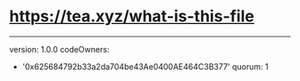 # https://tea.xyz/what-is-this-file
---
version: 1.0.0
codeOwners:
  - '0x625684792b33a2da704be43Ae0400AE464C3B377'
quorum: 1
